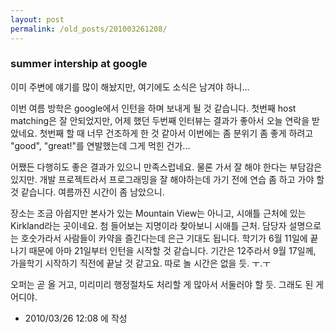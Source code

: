 ```yaml
---
layout: post
permalink: /old_posts/201003261208/
---
```


### summer intership at google

이미 주변에 얘기를 많이 해놨지만, 여기에도 소식은 남겨야 하니...

이번 여름 방학은 google에서 인턴을 하며 보내게 될 것 같습니다. 첫번째 host matching은 잘 안되었지만, 어제 했던 두번째 인터뷰는 결과가 좋아서 오늘 연락을 받았네요. 첫번째 할 때 너무 건조하게 한 것 같아서 이번에는 좀 분위기 좀 좋게 하려고 "good", "great!"를 연발했는데 그게 먹힌 건가...

어쨌든 다행히도 좋은 결과가 있으니 만족스럽네요. 물론 가서 잘 해야 한다는 부담감은 있지만. 개발 프로젝트라서 프로그래밍을 잘 해야하는데 가기 전에 연습 좀 하고 가야 할 것 같습니다. 여름까진 시간이 좀 남았으니.

장소는 조금 아쉽지만 본사가 있는 Mountain View는 아니고, 시애틀 근처에 있는 Kirkland라는 곳이네요. 첨 들어보는 지명이라 찾아보니 시애틀 근처. 담당자 설명으로는 호숫가라서 사람들이 카약을 즐긴다는데 은근 기대도 됩니다. 학기가 6월 11일에 끝나기 때문에 아마 21일부터 인턴을 시작할 것 같습니다. 기간은 12주라서 9월 17일께, 가을학기 시작하기 직전에 끝날 것 같고요. 따로 놀 시간은 없을 듯. ㅜ.ㅜ

오퍼는 곧 올 거고, 미리미리 행정절차도 처리할 게 많아서 서둘러야 할 듯. 그래도 된 게 어디야.




- 2010/03/26 12:08 에 작성